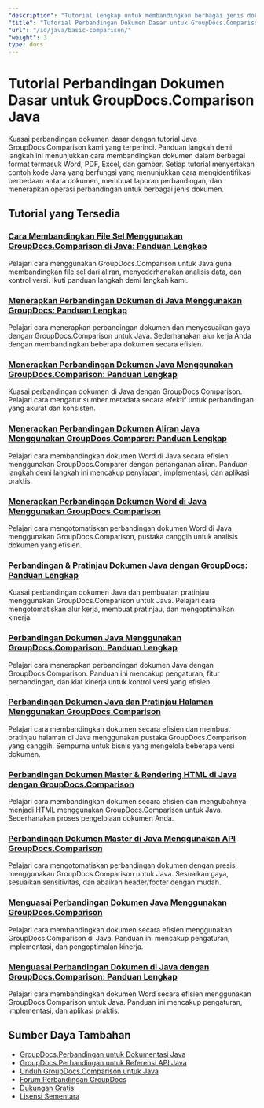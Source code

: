 ```yaml
---
"description": "Tutorial lengkap untuk membandingkan berbagai jenis dokumen seperti Word, PDF, Excel, gambar, dan lainnya menggunakan GroupDocs.Comparison untuk Java."
"title": "Tutorial Perbandingan Dokumen Dasar untuk GroupDocs.Comparison Java"
"url": "/id/java/basic-comparison/"
"weight": 3
type: docs
---
```

# Tutorial Perbandingan Dokumen Dasar untuk GroupDocs.Comparison Java

Kuasai perbandingan dokumen dasar dengan tutorial Java GroupDocs.Comparison kami yang terperinci. Panduan langkah demi langkah ini menunjukkan cara membandingkan dokumen dalam berbagai format termasuk Word, PDF, Excel, dan gambar. Setiap tutorial menyertakan contoh kode Java yang berfungsi yang menunjukkan cara mengidentifikasi perbedaan antara dokumen, membuat laporan perbandingan, dan menerapkan operasi perbandingan untuk berbagai jenis dokumen.

## Tutorial yang Tersedia

### [Cara Membandingkan File Sel Menggunakan GroupDocs.Comparison di Java: Panduan Lengkap](./compare-cell-files-groupdocs-java-streams/)
Pelajari cara menggunakan GroupDocs.Comparison untuk Java guna membandingkan file sel dari aliran, menyederhanakan analisis data, dan kontrol versi. Ikuti panduan langkah demi langkah kami.

### [Menerapkan Perbandingan Dokumen di Java Menggunakan GroupDocs: Panduan Lengkap](./java-document-comparison-groupdocs-tutorial/)
Pelajari cara menerapkan perbandingan dokumen dan menyesuaikan gaya dengan GroupDocs.Comparison untuk Java. Sederhanakan alur kerja Anda dengan membandingkan beberapa dokumen secara efisien.

### [Menerapkan Perbandingan Dokumen Java Menggunakan GroupDocs.Comparison: Panduan Lengkap](./java-document-comparison-groupdocs-metadata-source/)
Kuasai perbandingan dokumen di Java dengan GroupDocs.Comparison. Pelajari cara mengatur sumber metadata secara efektif untuk perbandingan yang akurat dan konsisten.

### [Menerapkan Perbandingan Dokumen Aliran Java Menggunakan GroupDocs.Comparer: Panduan Lengkap](./java-stream-document-comparison-groupdocs/)
Pelajari cara membandingkan dokumen Word di Java secara efisien menggunakan GroupDocs.Comparer dengan penanganan aliran. Panduan langkah demi langkah ini mencakup penyiapan, implementasi, dan aplikasi praktis.

### [Menerapkan Perbandingan Dokumen Word di Java Menggunakan GroupDocs.Comparison](./word-document-comparison-groupdocs-java/)
Pelajari cara mengotomatiskan perbandingan dokumen Word di Java menggunakan GroupDocs.Comparison, pustaka canggih untuk analisis dokumen yang efisien.

### [Perbandingan & Pratinjau Dokumen Java dengan GroupDocs: Panduan Lengkap](./master-java-document-comparison-preview-groupdocs/)
Kuasai perbandingan dokumen Java dan pembuatan pratinjau menggunakan GroupDocs.Comparison untuk Java. Pelajari cara mengotomatiskan alur kerja, membuat pratinjau, dan mengoptimalkan kinerja.

### [Perbandingan Dokumen Java Menggunakan GroupDocs.Comparison: Panduan Lengkap](./java-document-comparison-groupdocs-comparison/)
Pelajari cara menerapkan perbandingan dokumen Java dengan GroupDocs.Comparison. Panduan ini mencakup pengaturan, fitur perbandingan, dan kiat kinerja untuk kontrol versi yang efisien.

### [Perbandingan Dokumen Java dan Pratinjau Halaman Menggunakan GroupDocs.Comparison](./java-groupdocs-comparison-document-management/)
Pelajari cara membandingkan dokumen secara efisien dan membuat pratinjau halaman di Java menggunakan pustaka GroupDocs.Comparison yang canggih. Sempurna untuk bisnis yang mengelola beberapa versi dokumen.

### [Perbandingan Dokumen Master & Rendering HTML di Java dengan GroupDocs.Comparison](./master-groupdocs-comparison-java-document-html-rendering/)
Pelajari cara membandingkan dokumen secara efisien dan mengubahnya menjadi HTML menggunakan GroupDocs.Comparison untuk Java. Sederhanakan proses pengelolaan dokumen Anda.

### [Perbandingan Dokumen Master di Java Menggunakan API GroupDocs.Comparison](./mastering-document-comparison-java-groupdocs/)
Pelajari cara mengotomatiskan perbandingan dokumen dengan presisi menggunakan GroupDocs.Comparison untuk Java. Sesuaikan gaya, sesuaikan sensitivitas, dan abaikan header/footer dengan mudah.

### [Menguasai Perbandingan Dokumen Java Menggunakan GroupDocs.Comparison](./java-groupdocs-comparison-document-management-guide/)
Pelajari cara membandingkan dokumen secara efisien menggunakan GroupDocs.Comparison di Java. Panduan ini mencakup pengaturan, implementasi, dan pengoptimalan kinerja.

### [Menguasai Perbandingan Dokumen di Java dengan GroupDocs.Comparison: Panduan Lengkap](./document-comparison-groupdocs-java/)
Pelajari cara membandingkan dokumen Word secara efisien menggunakan GroupDocs.Comparison untuk Java. Panduan ini mencakup pengaturan, implementasi, dan aplikasi praktis.

## Sumber Daya Tambahan

- [GroupDocs.Perbandingan untuk Dokumentasi Java](https://docs.groupdocs.com/comparison/java/)
- [GroupDocs.Perbandingan untuk Referensi API Java](https://reference.groupdocs.com/comparison/java/)
- [Unduh GroupDocs.Comparison untuk Java](https://releases.groupdocs.com/comparison/java/)
- [Forum Perbandingan GroupDocs](https://forum.groupdocs.com/c/comparison)
- [Dukungan Gratis](https://forum.groupdocs.com/)
- [Lisensi Sementara](https://purchase.groupdocs.com/temporary-license/)